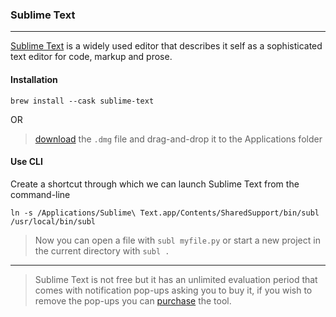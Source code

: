 ### Sublime Text
---
[Sublime Text](http://www.sublimetext.com/) is a widely used editor that describes it self as a sophisticated text editor for code, markup and prose.

#### Installation
```
brew install --cask sublime-text
```
OR 

>[download](https://www.sublimetext.com/) the `.dmg` file and drag-and-drop it to the Applications folder

#### Use CLI
Create a shortcut through which we can launch Sublime Text from the command-line

```
ln -s /Applications/Sublime\ Text.app/Contents/SharedSupport/bin/subl /usr/local/bin/subl
```
>Now you can open a file with `subl myfile.py` or start a new project in the current directory with `subl .`

---
>Sublime Text is not free but it has an unlimited evaluation period that comes with notification pop-ups asking you to buy it, if you wish to remove the pop-ups you can [purchase](http://www.sublimetext.com/buy) the tool.
